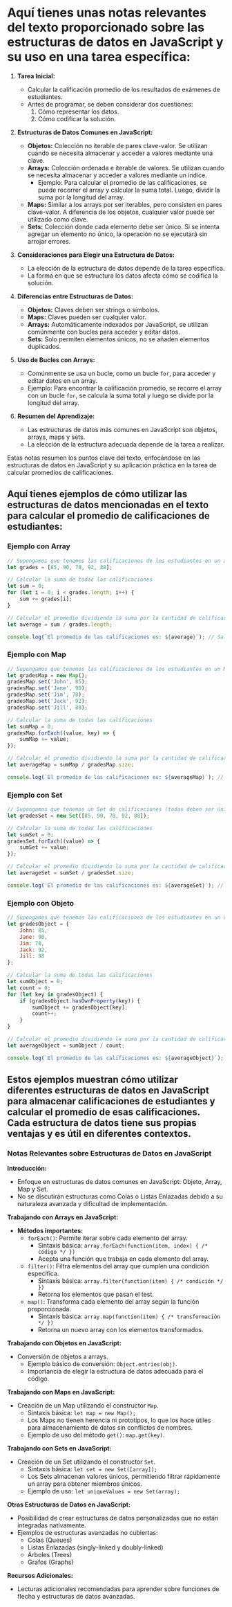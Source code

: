 # Aquí tienes unas notas relevantes del texto proporcionado sobre las estructuras de datos en JavaScript y su uso en una tarea específica:

1. **Tarea Inicial:**
   - Calcular la calificación promedio de los resultados de exámenes de estudiantes.
   - Antes de programar, se deben considerar dos cuestiones:
     1. Cómo representar los datos.
     2. Cómo codificar la solución.

2. **Estructuras de Datos Comunes en JavaScript:**
   - **Objetos:** Colección no iterable de pares clave-valor. Se utilizan cuando se necesita almacenar y acceder a valores mediante una clave.
   - **Arrays:** Colección ordenada e iterable de valores. Se utilizan cuando se necesita almacenar y acceder a valores mediante un índice.
     - Ejemplo: Para calcular el promedio de las calificaciones, se puede recorrer el array y calcular la suma total. Luego, dividir la suma por la longitud del array.
   - **Maps:** Similar a los arrays por ser iterables, pero consisten en pares clave-valor. A diferencia de los objetos, cualquier valor puede ser utilizado como clave.
   - **Sets:** Colección donde cada elemento debe ser único. Si se intenta agregar un elemento no único, la operación no se ejecutará sin arrojar errores.

3. **Consideraciones para Elegir una Estructura de Datos:**
   - La elección de la estructura de datos depende de la tarea específica.
   - La forma en que se estructura los datos afecta cómo se codifica la solución.

4. **Diferencias entre Estructuras de Datos:**
   - **Objetos:** Claves deben ser strings o símbolos.
   - **Maps:** Claves pueden ser cualquier valor.
   - **Arrays:** Automáticamente indexados por JavaScript, se utilizan comúnmente con bucles para acceder y editar datos.
   - **Sets:** Solo permiten elementos únicos, no se añaden elementos duplicados.

5. **Uso de Bucles con Arrays:**
   - Comúnmente se usa un bucle, como un bucle `for`, para acceder y editar datos en un array.
   - Ejemplo: Para encontrar la calificación promedio, se recorre el array con un bucle `for`, se calcula la suma total y luego se divide por la longitud del array.

6. **Resumen del Aprendizaje:**
   - Las estructuras de datos más comunes en JavaScript son objetos, arrays, maps y sets.
   - La elección de la estructura adecuada depende de la tarea a realizar.

Estas notas resumen los puntos clave del texto, enfocándose en las estructuras de datos en JavaScript y su aplicación práctica en la tarea de calcular promedios de calificaciones.

## Aquí tienes ejemplos de cómo utilizar las estructuras de datos mencionadas en el texto para calcular el promedio de calificaciones de estudiantes:

### Ejemplo con Array
```javascript
// Supongamos que tenemos las calificaciones de los estudiantes en un array
let grades = [85, 90, 78, 92, 88];

// Calcular la suma de todas las calificaciones
let sum = 0;
for (let i = 0; i < grades.length; i++) {
    sum += grades[i];
}

// Calcular el promedio dividiendo la suma por la cantidad de calificaciones
let average = sum / grades.length;

console.log(`El promedio de las calificaciones es: ${average}`); // Salida: El promedio de las calificaciones es: 86.6
```

### Ejemplo con Map
```javascript
// Supongamos que tenemos las calificaciones de los estudiantes en un Map
let gradesMap = new Map();
gradesMap.set('John', 85);
gradesMap.set('Jane', 90);
gradesMap.set('Jim', 78);
gradesMap.set('Jack', 92);
gradesMap.set('Jill', 88);

// Calcular la suma de todas las calificaciones
let sumMap = 0;
gradesMap.forEach((value, key) => {
    sumMap += value;
});

// Calcular el promedio dividiendo la suma por la cantidad de calificaciones
let averageMap = sumMap / gradesMap.size;

console.log(`El promedio de las calificaciones es: ${averageMap}`); // Salida: El promedio de las calificaciones es: 86.6
```

### Ejemplo con Set
```javascript
// Supongamos que tenemos un Set de calificaciones (todas deben ser únicas)
let gradesSet = new Set([85, 90, 78, 92, 88]);

// Calcular la suma de todas las calificaciones
let sumSet = 0;
gradesSet.forEach((value) => {
    sumSet += value;
});

// Calcular el promedio dividiendo la suma por la cantidad de calificaciones
let averageSet = sumSet / gradesSet.size;

console.log(`El promedio de las calificaciones es: ${averageSet}`); // Salida: El promedio de las calificaciones es: 86.6
```

### Ejemplo con Objeto
```javascript
// Supongamos que tenemos las calificaciones de los estudiantes en un objeto
let gradesObject = {
    John: 85,
    Jane: 90,
    Jim: 78,
    Jack: 92,
    Jill: 88
};

// Calcular la suma de todas las calificaciones
let sumObject = 0;
let count = 0;
for (let key in gradesObject) {
    if (gradesObject.hasOwnProperty(key)) {
        sumObject += gradesObject[key];
        count++;
    }
}

// Calcular el promedio dividiendo la suma por la cantidad de calificaciones
let averageObject = sumObject / count;

console.log(`El promedio de las calificaciones es: ${averageObject}`); // Salida: El promedio de las calificaciones es: 86.6
```

## Estos ejemplos muestran cómo utilizar diferentes estructuras de datos en JavaScript para almacenar calificaciones de estudiantes y calcular el promedio de esas calificaciones. Cada estructura de datos tiene sus propias ventajas y es útil en diferentes contextos.

### Notas Relevantes sobre Estructuras de Datos en JavaScript

**Introducción:**
- Enfoque en estructuras de datos comunes en JavaScript: Objeto, Array, Map y Set.
- No se discutirán estructuras como Colas o Listas Enlazadas debido a su naturaleza avanzada y dificultad de implementación.

**Trabajando con Arrays en JavaScript:**
- **Métodos importantes:**
  - `forEach()`: Permite iterar sobre cada elemento del array.
    - Sintaxis básica: `array.forEach(function(item, index) { /* código */ })`
    - Acepta una función que trabaja en cada elemento del array.
  - `filter()`: Filtra elementos del array que cumplen una condición específica.
    - Sintaxis básica: `array.filter(function(item) { /* condición */ })`
    - Retorna los elementos que pasan el test.
  - `map()`: Transforma cada elemento del array según la función proporcionada.
    - Sintaxis básica: `array.map(function(item) { /* transformación */ })`
    - Retorna un nuevo array con los elementos transformados.

**Trabajando con Objetos en JavaScript:**
- Conversión de objetos a arrays.
  - Ejemplo básico de conversión: `Object.entries(obj)`.
  - Importancia de elegir la estructura de datos adecuada para el código.

**Trabajando con Maps en JavaScript:**
- Creación de un Map utilizando el constructor `Map`.
  - Sintaxis básica: `let map = new Map();`
  - Los Maps no tienen herencia ni prototipos, lo que los hace útiles para almacenamiento de datos sin conflictos de nombres.
  - Ejemplo de uso del método `get()`: `map.get(key)`.

**Trabajando con Sets en JavaScript:**
- Creación de un Set utilizando el constructor `Set`.
  - Sintaxis básica: `let set = new Set([array]);`
  - Los Sets almacenan valores únicos, permitiendo filtrar rápidamente un array para obtener miembros únicos.
  - Ejemplo de uso: `let uniqueValues = new Set(array);`

**Otras Estructuras de Datos en JavaScript:**
- Posibilidad de crear estructuras de datos personalizadas que no están integradas nativamente.
- Ejemplos de estructuras avanzadas no cubiertas:
  - Colas (Queues)
  - Listas Enlazadas (singly-linked y doubly-linked)
  - Árboles (Trees)
  - Grafos (Graphs)

**Recursos Adicionales:**
- Lecturas adicionales recomendadas para aprender sobre funciones de flecha y estructuras de datos avanzadas.